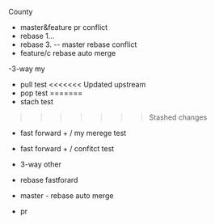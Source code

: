 County
- master&feature pr conflict
- rebase 1...
- rebase 3.
-- master rebase conflict
- feature/c rebase auto merge


-3-way my

- pull test
<<<<<<< Updated upstream
- pop test
=======
- stach test
>>>>>>> Stashed changes



- fast forward + / my merege test
- fast forward + / confitct test
- 3-way other

- rebase fastforard
- master - rebase auto merge

- pr 
